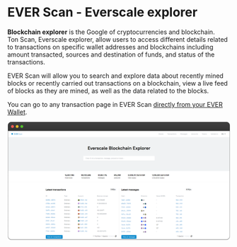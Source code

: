 # EVER Scan - Everscale explorer

**Blockchain explorer** is the Google of cryptocurrencies and blockchain. \
Ton Scan, Everscale explorer, allow users to access different details related to transactions on specific wallet addresses and blockchains including amount transacted, sources and destination of funds, and status of the transactions.

EVER Scan will allow you to search and explore data about recently mined blocks or recently carried out transactions on a blockchain, view a live feed of blocks as they are mined, as well as the data related to the blocks.

You can go to any transaction page in EVER Scan [directly from your EVER Wallet](../manage-assets/transactions.md#transaction-information).

![](<../.gitbook/assets/image (23) (1).png>)


